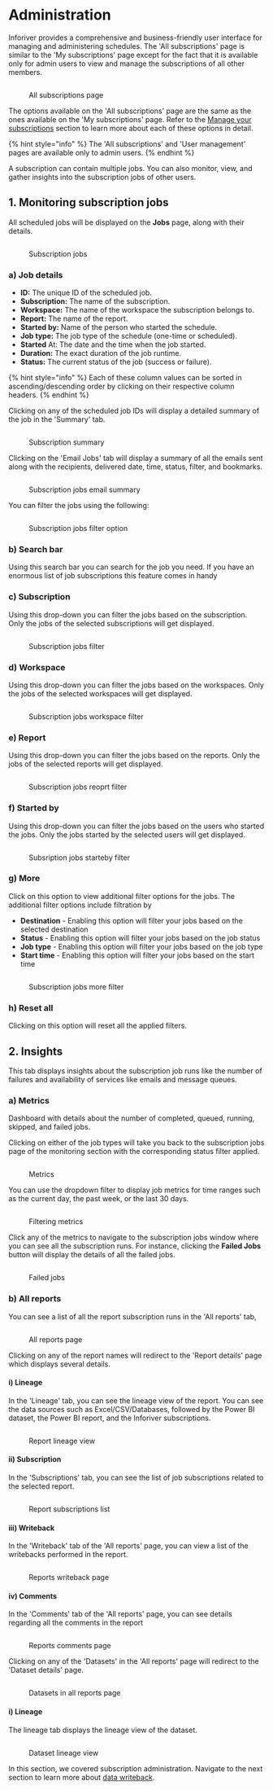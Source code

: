 # Administration

Inforiver provides a comprehensive and business-friendly user interface for managing and administering schedules. The 'All subscriptions' page is similar to the 'My subscriptions' page except for the fact that it is available only for admin users to view and manage the subscriptions of all other members.

<figure><img src="../../.gitbook/assets/image (3) (1) (1) (1) (1) (1) (1) (1) (1) (1) (1) (1) (1) (1) (1) (1) (1) (1) (1) (1) (1).png" alt=""><figcaption><p>All subscriptions page</p></figcaption></figure>

The options available on the 'All subscriptions' page are the same as the ones available on the 'My subscriptions' page. Refer to the [Manage your subscriptions](manage-your-subscriptions.md) section to learn more about each of these options in detail.

{% hint style="info" %}
The 'All subscriptions' and 'User management' pages are available only to admin users.
{% endhint %}

A subscription can contain multiple jobs. You can also monitor, view, and gather insights into the subscription jobs of other users.

## 1. Monitoring subscription jobs

All scheduled jobs will be displayed on the **Jobs** page, along with their details.&#x20;

<figure><img src="../../.gitbook/assets/image (1) (1) (1) (1) (1) (1) (1) (1) (1) (1) (1) (1) (1) (1) (1) (1) (1) (1) (1) (1) (1) (1) (1) (1) (1) (1) (1) (1) (1) (1) (1) (1) (1) (1) (1) (1) (1) (1) (1) (1) (1) (1) (1) (1) (1) (1).png" alt=""><figcaption><p>Subscription jobs</p></figcaption></figure>

### a) Job details

* **ID:** The unique ID of the scheduled job.
* **Subscription:** The name of the subscription.
* **Workspace:** The name of the workspace the subscription belongs to.
* **Report:** The name of the report.
* **Started by:** Name of the person who started the schedule.
* **Job type:** The job type of the schedule (one-time or scheduled).
* **Started** At: The date and the time when the job started.
* **Duration:** The exact duration of the job runtime.
* **Status:** The current status of the job (success or failure).

{% hint style="info" %}
Each of these column values can be sorted in ascending/descending order by clicking on their respective column headers.
{% endhint %}

Clicking on any of the scheduled job IDs will display a detailed summary of the job in the 'Summary' tab.

<figure><img src="../../.gitbook/assets/image (3) (1) (1) (1) (1) (1) (1) (1) (1) (1) (1) (1) (1) (1) (1) (1) (1) (1) (1) (1) (1) (1).png" alt=""><figcaption><p>Subscription summary</p></figcaption></figure>

Clicking on the 'Email Jobs' tab will display a summary of all the emails sent along with the recipients, delivered date, time, status, filter, and bookmarks.

<figure><img src="../../.gitbook/assets/all-subscriptions-email.png" alt=""><figcaption><p>Subscription jobs email summary</p></figcaption></figure>

You can filter the jobs using the following:

<figure><img src="../../.gitbook/assets/subscription-jobs-filters.png" alt=""><figcaption><p>Subscription jobs filter option</p></figcaption></figure>

### **b) Search bar**&#x20;

Using this search bar you can search for the job you need. If you have an enormous list of job subscriptions this feature comes in handy

### **c) Subscription**&#x20;

Using this drop-down you can filter the jobs based on the subscription. Only the jobs of the selected subscriptions will get displayed.

<figure><img src="../../.gitbook/assets/subscription-jobs-filter.png" alt=""><figcaption><p>Subscription jobs filter</p></figcaption></figure>

### **d) Workspace**

Using this drop-down you can filter the jobs based on the workspaces. Only the jobs of the selected workspaces will get displayed.

<figure><img src="../../.gitbook/assets/subscription-jobs-workspace.png" alt=""><figcaption><p>Subscription jobs workspace filter</p></figcaption></figure>

### **e) Report**&#x20;

Using this drop-down you can filter the jobs based on the reports. Only the jobs of the selected reports will get displayed.

<figure><img src="../../.gitbook/assets/subscription-jobs-reports.png" alt=""><figcaption><p>Subscription jobs reoprt filter</p></figcaption></figure>

### **f) Started by**&#x20;

Using this drop-down you can filter the jobs based on the users who started the jobs. Only the jobs started by the selected users will get displayed.

<figure><img src="../../.gitbook/assets/subscription-jobs-startedby.png" alt=""><figcaption><p>Subsription jobs starteby filter</p></figcaption></figure>

### **g) More**&#x20;

Click on this option to view additional filter options for the jobs. The additional filter options include filtration by

* **Destination** - Enabling this option will filter your jobs based on the selected destination
* **Status** - Enabling this option will filter your jobs based on the job status
* **Job type** - Enabling this option will filter your jobs based on the job type
* **Start time** - Enabling this option will filter your jobs based on the start time

<figure><img src="../../.gitbook/assets/subscription-jobs-more-filter.png" alt=""><figcaption><p>Subscription jobs more filter</p></figcaption></figure>

### **h) Reset all**&#x20;

Clicking on this option will reset all the applied filters.

## 2. Insights

This tab displays insights about the subscription job runs like the number of failures and availability of services like emails and message queues.

### a) Metrics&#x20;

Dashboard with details about the number of completed, queued, running, skipped, and failed jobs.

Clicking on either of the job types will take you back to the subscription jobs page of the monitoring section with the corresponding status filter applied.

<figure><img src="../../.gitbook/assets/image (542).png" alt=""><figcaption><p>Metrics</p></figcaption></figure>

You can use the dropdown filter to display job metrics for time ranges such as the current day, the past week, or the last 30 days.

<figure><img src="../../.gitbook/assets/image (543).png" alt=""><figcaption><p>Filtering metrics</p></figcaption></figure>

Click any of the metrics to navigate to the subscription jobs window where you can see all the subscription runs. For instance, clicking the **Failed Jobs** button will display the details of all the failed jobs.

<figure><img src="../../.gitbook/assets/image (544).png" alt=""><figcaption><p>Failed jobs</p></figcaption></figure>

### b) All reports

&#x20;You can see a list of all the report subscription runs in the 'All reports' tab,

<figure><img src="../../.gitbook/assets/all-reports-page.png" alt=""><figcaption><p>All reports page</p></figcaption></figure>

Clicking on any of the report names will redirect to the 'Report details' page which displays several details.&#x20;

#### i) Lineage

In the 'Lineage' tab, you can see the lineage view of the report. You can see the data sources such as Excel/CSV/Databases, followed by the Power BI dataset, the Power BI report, and the Inforiver subscriptions.

<figure><img src="../../.gitbook/assets/all-report-workspace.png" alt=""><figcaption><p>Report lineage view</p></figcaption></figure>

#### ii) Subscription

In the 'Subscriptions' tab, you can see the list of job subscriptions related to the selected report.

<figure><img src="../../.gitbook/assets/all-report-subscription.png" alt=""><figcaption><p>Report subscriptions list</p></figcaption></figure>

#### iii) Writeback

In the 'Writeback' tab of the 'All reports' page, you can view a list of the writebacks performed in the report.

<figure><img src="../../.gitbook/assets/all-report-writeback.png" alt=""><figcaption><p>Reports writeback page </p></figcaption></figure>

#### iv) Comments

In the 'Comments' tab of the 'All reports' page, you can see details regarding all the comments in the report

<figure><img src="../../.gitbook/assets/all-reports-comments.png" alt=""><figcaption><p>Reports comments page</p></figcaption></figure>

Clicking on any of the 'Datasets' in the 'All reports' page will redirect to the 'Dataset details' page.

<figure><img src="../../.gitbook/assets/datasets.png" alt=""><figcaption><p>Datasets in all reports page</p></figcaption></figure>

#### i) Lineage

The lineage tab displays the lineage view of the dataset.

<figure><img src="../../.gitbook/assets/all-reports-dataset.png" alt=""><figcaption><p>Dataset lineage view</p></figcaption></figure>

In this section, we covered subscription administration. Navigate to the next section to learn more about [data writeback](../12.-data-writeback/).
